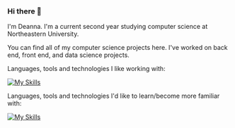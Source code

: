 ### Hi there 👋

I'm Deanna. I'm a current second year studying computer science at Northeastern University.

You can find all of my computer science projects here. I've worked on back end, front end, and data science projects.

Languages, tools and technologies I like working with:

[![My Skills](https://skillicons.dev/icons?i=java,py,js,react,nodejs,html,css,vscode,idea,vim)](https://skillicons.dev)

Languages, tools and technologies I'd like to learn/become more familiar with:

[![My Skills](https://skillicons.dev/icons?i=c,cpp,raspberrypi,ts,mysql,postgres,linux,nextjs,django,svelte)](https://skillicons.dev)

<!--
## Current Projects
  - Polishing up my personal website
  - Discogra.py

## Planned projects
  - Something with Raspberry Pi
-->
